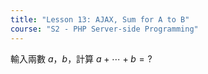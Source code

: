 ```yaml
---
title: "Lesson 13: AJAX, Sum for A to B"
course: "S2 - PHP Server-side Programming"
---
```


輸入兩數 $a$，$b$，計算 $a+\cdots+b=?$
